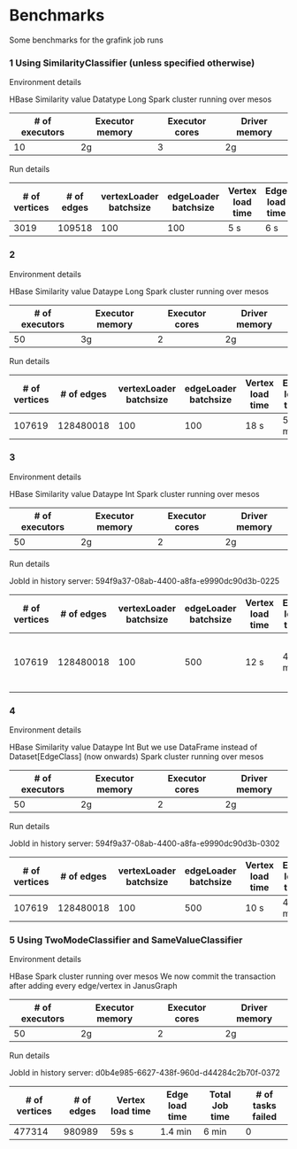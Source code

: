 # Benchmarks

Some benchmarks for the grafink job runs

### 1 Using SimilarityClassifier (unless specified otherwise)

Environment details

HBase
Similarity value Datatype Long
Spark cluster running over mesos

| # of executors | Executor memory | Executor cores | Driver memory |
|----------------|-----------------|----------------|---------------|
|10|2g|3|2g

Run details

| # of vertices | # of edges | vertexLoader batchsize | edgeLoader batchsize |  Vertex load time  | Edge load time | Total Job time |
|---------------|------------|------------------------|----------------------|--------------------|----------------|----------------|
|3019|109518|100|100|5 s|6 s|47 s|

### 2

Environment details

HBase
Similarity value Dataype Long
Spark cluster running over mesos

| # of executors | Executor memory | Executor cores | Driver memory |
|----------------|-----------------|----------------|---------------|
|50|3g|2|2g

Run details

| # of vertices | # of edges | vertexLoader batchsize | edgeLoader batchsize |  Vertex load time  | Edge load time | Total Job time |
|---------------|------------|------------------------|----------------------|--------------------|----------------|----------------|
|107619|128480018|100|100|18 s|55 min|1.1 h|

### 3

Environment details

HBase
Similarity value Dataype Int
Spark cluster running over mesos

| # of executors | Executor memory | Executor cores | Driver memory |
|----------------|-----------------|----------------|---------------|
|50|2g|2|2g

Run details

JobId in history server: 594f9a37-08ab-4400-a8fa-e9990dc90d3b-0225

| # of vertices | # of edges | vertexLoader batchsize | edgeLoader batchsize |  Vertex load time  | Edge load time | Total Job time | # of tasks failed |
|---------------|------------|------------------------|----------------------|--------------------|----------------|----------------|-------------------|
|107619|128480018|100|500|12 s|47 min|55 min|1 failure in edgeLoader, 6 failures in counting edges|

### 4

Environment details

HBase
Similarity value Dataype Int
But we use DataFrame instead of Dataset[EdgeClass] (now onwards)
Spark cluster running over mesos

| # of executors | Executor memory | Executor cores | Driver memory |
|----------------|-----------------|----------------|---------------|
|50|2g|2|2g

Run details

JobId in history server: 594f9a37-08ab-4400-a8fa-e9990dc90d3b-0302

| # of vertices | # of edges | vertexLoader batchsize | edgeLoader batchsize |  Vertex load time  | Edge load time | Total Job time | # of tasks failed |
|---------------|------------|------------------------|----------------------|--------------------|----------------|----------------|-------------------|
|107619|128480018|100|500|10 s|47 min|56 min|0|

### 5 Using TwoModeClassifier and SameValueClassifier

Environment details

HBase
Spark cluster running over mesos
We now commit the transaction after adding every edge/vertex in JanusGraph

| # of executors | Executor memory | Executor cores | Driver memory |
|----------------|-----------------|----------------|---------------|
|50|2g|2|2g

Run details

JobId in history server: d0b4e985-6627-438f-960d-d44284c2b70f-0372

| # of vertices | # of edges |  Vertex load time  | Edge load time | Total Job time | # of tasks failed |
|---------------|------------|--------------------|----------------|----------------|-------------------|
|477314|980989|59s s|1.4 min|6 min|0|

